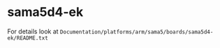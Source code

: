 sama5d4-ek
==========

For details look at
`Documentation/platforms/arm/sama5/boards/sama5d4-ek/README.txt`
